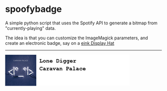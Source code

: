 # spoofybadge

A simple python script that uses the Spotify API to generate a bitmap from "currently-playing" data.

The idea is that you can customize the ImageMagick parameters, and create an electronic badge, say on a [eink Display Hat](https://www.adafruit.com/product/3934)

---

![Example Badge](badge.png)